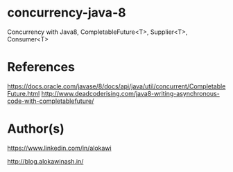 # concurrency-java-8
Concurrency with Java8, CompletableFuture&lt;T>, Supplier&lt;T>, Consumer&lt;T>

# References
https://docs.oracle.com/javase/8/docs/api/java/util/concurrent/CompletableFuture.html
http://www.deadcoderising.com/java8-writing-asynchronous-code-with-completablefuture/

# Author(s)
https://www.linkedin.com/in/alokawi

http://blog.alokawinash.in/
